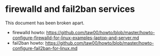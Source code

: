 # firewalld and fail2ban services

This document has been broken apart.

* firewalld howto: <https://github.com/taw00/howto/blob/master/howto-configure-firewalld-for-linux-examples-laptop-and-server.md>
* fail2ban howto: <https://github.com/taw00/howto/blob/master/howto-configure-fail2ban-for-linux.md>

